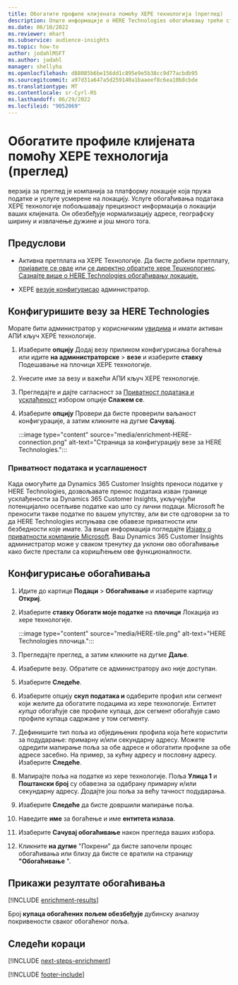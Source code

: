 ```yaml
---
title: Обогатите профиле клијената помоћу ХЕРЕ технологија (преглед)
description: Опште информације о HERE Technologies обогаћивању треће стране.
ms.date: 06/10/2022
ms.reviewer: mhart
ms.subservice: audience-insights
ms.topic: how-to
author: jodahlMSFT
ms.author: jodahl
manager: shellyha
ms.openlocfilehash: d88085b6be156dd1c895e9e5b38cc9d77acbdb95
ms.sourcegitcommit: a97d31a647a5d259140a1baaeef8c6ea10b8cbde
ms.translationtype: MT
ms.contentlocale: sr-Cyrl-RS
ms.lasthandoff: 06/29/2022
ms.locfileid: "9052069"
---
```

# <a name="enrich-customer-profiles-with-here-technologies-preview"></a>Обогатите профиле клијената помоћу ХЕРЕ технологија (преглед)

верзија за преглед је компанија за платформу локације која пружа податке и услуге усмерене на локацију. Услуге обогаћивања података ХЕРЕ технологије побољшавају прецизност информација о локацији ваших клијената. Он обезбеђује нормализацију адресе, географску ширину и извлачење дужине и још много тога.

## <a name="prerequisites"></a>Предуслови

- Активна претплата на ХЕРЕ Технологије. Да бисте добили претплату, [пријавите се овде](https://developer.here.com/sign-up?utm_medium=referral&utm_source=Microsoft-Dynamics-CI&create=Freemium-Basic) или [се директно обратите хере Тецхнологиес](https://developer.here.com/help?utm_medium=referral&utm_source=Microsoft-Dynamics-CI#how-can-we-help-you). [Сазнајте више о HERE Technologies обогаћивању локације.](https://developer.here.com/location-enrichment?cid=Dev-MicrosoftDynamics-DB-0-Dev-&utm_source=MicrosoftDynamics&utm_medium=referral&utm_campaign=Online_Dev_ReferralMicrosoft)

- ХЕРЕ [везу](connections.md)[је конфигурисао](#configure-the-connection-for-here-technologies) администратор.

## <a name="configure-the-connection-for-here-technologies"></a>Конфигуришите везу за HERE Technologies

Морате бити администратор у корисничким [увидима](permissions.md#admin) и имати активан АПИ кључ ХЕРЕ технологије.

1. Изаберите **опцију** Додај везу приликом конфигурисања богаћења или идите **на администраторске** > **везе** и изаберите **ставку** Подешавање на плочици ХЕРЕ технологије.

1. Унесите име за везу и важећи АПИ кључ ХЕРЕ технологије.

1. Прегледајте и дајте сагласност за [Приватност података и усклађеност](#data-privacy-and-compliance) избором опције **Слажем се**.

1. Изаберите **опцију** Провери да бисте проверили ваљаност конфигурације, а затим кликните на дугме **Сачувај**.

   :::image type="content" source="media/enrichment-HERE-connection.png" alt-text="Страница за конфигурацију везе за HERE Technologies.":::

### <a name="data-privacy-and-compliance"></a>Приватност података и усаглашеност

Када омогућите да Dynamics 365 Customer Insights преноси податке у HERE Technologies, дозвољавате пренос података изван границе усклађености за Dynamics 365 Customer Insights, укључујући потенцијално осетљиве податке као што су лични подаци. Microsoft ће преносити такве податке по вашем упутству, али ви сте одговорни за то да HERE Technologies испуњава све обавезе приватности или безбедности које имате. За више информација погледајте [Изјаву о приватности компаније Microsoft](https://go.microsoft.com/fwlink/?linkid=396732).
Ваш Dynamics 365 Customer Insights администратор може у сваком тренутку да уклони ово обогаћивање како бисте престали са коришћењем ове функционалности.

## <a name="configure-the-enrichment"></a>Конфигурисање обогаћивања

1. Идите до картице **Подаци** > **Обогаћивање** и изаберите картицу **Откриј**.

1. Изаберите **ставку Обогати моје податке** на **плочици** Локација из хере технологије.

   :::image type="content" source="media/HERE-tile.png" alt-text="HERE Technologies плочица.":::

1. Прегледајте преглед, а затим кликните на дугме **Даље**.

1. Изаберите везу. Обратите се администратору ако није доступан.

1. Изаберите **Следеће**.

1. Изаберите опцију **скуп података и** одаберите профил или сегмент који желите да обогатите подацима из хере технологије. Ентитет *купца* обогаћује све профиле купаца, док сегмент обогаћује само профиле купаца садржане у том сегменту.

1. Дефинишите тип поља из обједињених профила која ћете користити за подударање: примарну и/или секундарну адресу. Можете одредити мапирање поља за обе адресе и обогатити профиле за обе адресе засебно. На пример, за кућну адресу и пословну адресу. Изаберите **Следеће**.

1. Мапирајте поља на податке из хере технологије. Поља **Улица 1** и **Поштански број** су обавезна за одабрану примарну и/или секундарну адресу. Додајте још поља за већу тачност подударања.

1. Изаберите **Следеће** да бисте довршили мапирање поља.

1. Наведите **име** за богаћење и име **ентитета излаза**.

1. Изаберите **Сачувај обогаћивање** након прегледа ваших избора.

1. Кликните **на дугме** "Покрени" да бисте започели процес обогаћивања или близу да бисте се вратили на страницу **"Обогаћивање** ".

## <a name="view-enrichment-results"></a>Прикажи резултате обогаћивања

[!INCLUDE [enrichment-results](includes/enrichment-results.md)]

Број **купаца обогаћених пољем обезбеђује** дубинску анализу покривености сваког обогаћеног поља.

## <a name="next-steps"></a>Следећи кораци

[!INCLUDE [next-steps-enrichment](includes/next-steps-enrichment.md)]

[!INCLUDE [footer-include](includes/footer-banner.md)]
